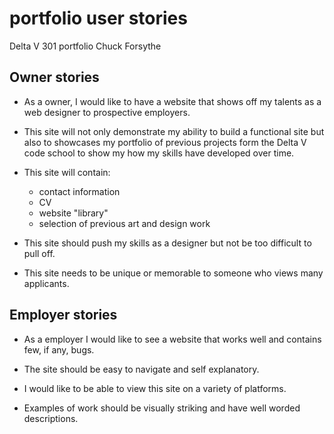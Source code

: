 # portfolio user stories
Delta V 301 portfolio Chuck Forsythe

## Owner stories

- As a owner, I would like to have a website that shows off my talents as a web designer to prospective employers.

- This site will not only demonstrate my ability to build a functional site but also to showcases my portfolio of previous projects form the Delta V code school to show my how my skills have developed over time.

- This site will contain:
    - contact information
    - CV
    - website "library"
    - selection of previous art and design work

- This site should push my skills as a designer but not be too difficult to pull off.

- This site needs to be unique or memorable to someone who views many applicants.

## Employer stories

- As a employer I would like to see a website that works well and contains few, if any, bugs.

- The site should be easy to navigate and self explanatory.

- I would like to be able to view this site on a variety of platforms.

- Examples of work should be visually striking and have well worded descriptions.
